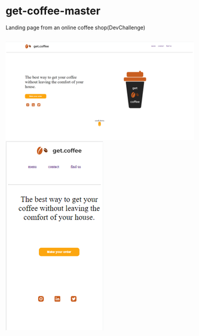 # get-coffee-master

Landing page from an online coffee shop(DevChallenge)

##

   <img src="design/1.png">
   <img src="design/2.png">
